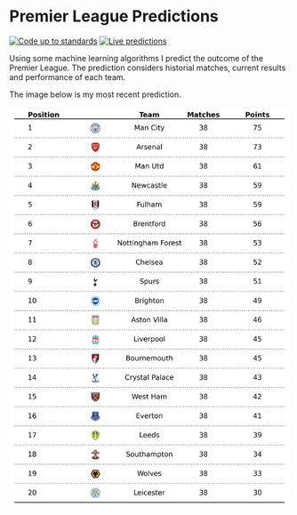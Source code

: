 # Premier League Predictions
[![Code up to standards](https://github.com/AndresNavarrete/football_predictor/actions/workflows/python_format.yml/badge.svg)](https://github.com/AndresNavarrete/football_predictor/actions/workflows/python_format.yml)
[![Live predictions](https://github.com/AndresNavarrete/football_predictor/actions/workflows/update_predictions.yml/badge.svg)](https://github.com/AndresNavarrete/football_predictor/actions/workflows/update_predictions.yml)


Using some machine learning algorithms I predict the outcome of the Premier League. The prediction considers historial matches, current results and performance of each team. 

The image below is my most recent prediction. 

![Standings forecast](/img/out/standings_forecast.png)
